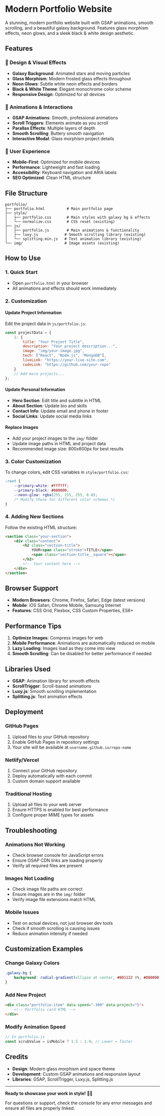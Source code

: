 # Modern Portfolio Website

A stunning, modern portfolio website built with GSAP animations, smooth scrolling, and a beautiful galaxy background. Features glass morphism effects, neon glows, and a sleek black & white design aesthetic.

## Features

### 🌟 **Design & Visual Effects**
- **Galaxy Background**: Animated stars and moving particles
- **Glass Morphism**: Modern frosted glass effects throughout
- **Neon Glows**: Subtle white neon effects and borders
- **Black & White Theme**: Elegant monochrome color scheme
- **Responsive Design**: Optimized for all devices

### 🚀 **Animations & Interactions**
- **GSAP Animations**: Smooth, professional animations
- **Scroll Triggers**: Elements animate as you scroll
- **Parallax Effects**: Multiple layers of depth
- **Smooth Scrolling**: Buttery smooth navigation
- **Interactive Modal**: Glass morphism project details

### 📱 **User Experience**
- **Mobile-First**: Optimized for mobile devices
- **Performance**: Lightweight and fast loading
- **Accessibility**: Keyboard navigation and ARIA labels
- **SEO Optimized**: Clean HTML structure

## File Structure

```
portfolio/
├── portfolio.html          # Main portfolio page
├── style/
│   ├── portfolio.css       # Main styles with galaxy bg & effects
│   └── normalize.css       # CSS reset (existing)
├── js/
│   ├── portfolio.js        # Main animations & functionality
│   ├── luxy.js            # Smooth scrolling library (existing)
│   └── splitting.min.js   # Text animation library (existing)
└── img/                   # Image assets (existing)
```

## How to Use

### 1. **Quick Start**
- Open `portfolio.html` in your browser
- All animations and effects should work immediately

### 2. **Customization**

#### **Update Project Information**
Edit the project data in `js/portfolio.js`:
```javascript
const projectData = {
    1: {
        title: "Your Project Title",
        description: "Your project description...",
        image: "img/your-image.jpg",
        tech: ["React", "Node.js", "MongoDB"],
        liveLink: "https://your-live-site.com",
        codeLink: "https://github.com/your-repo"
    }
    // Add more projects...
};
```

#### **Update Personal Information**
- **Hero Section**: Edit title and subtitle in HTML
- **About Section**: Update bio and skills
- **Contact Info**: Update email and phone in footer
- **Social Links**: Update social media links

#### **Replace Images**
- Add your project images to the `img/` folder
- Update image paths in HTML and project data
- Recommended image size: 800x600px for best results

### 3. **Color Customization**
To change colors, edit CSS variables in `style/portfolio.css`:
```css
:root {
    --primary-white: #ffffff;
    --primary-black: #000000;
    --neon-glow: rgba(255, 255, 255, 0.8);
    /* Modify these for different color schemes */
}
```

### 4. **Adding New Sections**
Follow the existing HTML structure:
```html
<section class="your-section">
    <div class="content">
        <h2 class="section-title">
            YOUR<span class="stroke">TITLE</span>
            <span class="section-title__square"></span>
        </h2>
        <!-- Your content here -->
    </div>
</section>
```

## Browser Support

- **Modern Browsers**: Chrome, Firefox, Safari, Edge (latest versions)
- **Mobile**: iOS Safari, Chrome Mobile, Samsung Internet
- **Features**: CSS Grid, Flexbox, CSS Custom Properties, ES6+

## Performance Tips

1. **Optimize Images**: Compress images for web
2. **Mobile Performance**: Animations are automatically reduced on mobile
3. **Lazy Loading**: Images load as they come into view
4. **Smooth Scrolling**: Can be disabled for better performance if needed

## Libraries Used

- **GSAP**: Animation library for smooth effects
- **ScrollTrigger**: Scroll-based animations
- **Luxy.js**: Smooth scrolling implementation
- **Splitting.js**: Text animation effects

## Deployment

### **GitHub Pages**
1. Upload files to your GitHub repository
2. Enable GitHub Pages in repository settings
3. Your site will be available at `username.github.io/repo-name`

### **Netlify/Vercel**
1. Connect your GitHub repository
2. Deploy automatically with each commit
3. Custom domain support available

### **Traditional Hosting**
1. Upload all files to your web server
2. Ensure HTTPS is enabled for best performance
3. Configure proper MIME types for assets

## Troubleshooting

### **Animations Not Working**
- Check browser console for JavaScript errors
- Ensure GSAP CDN links are loading properly
- Verify all required files are present

### **Images Not Loading**
- Check image file paths are correct
- Ensure images are in the `img/` folder
- Verify image file extensions match HTML

### **Mobile Issues**
- Test on actual devices, not just browser dev tools
- Check if smooth scrolling is causing issues
- Reduce animation intensity if needed

## Customization Examples

### **Change Galaxy Colors**
```css
.galaxy-bg {
    background: radial-gradient(ellipse at center, #001122 0%, #000000 70%);
}
```

### **Add New Project**
```html
<div class="portfolio-item" data-speed="-300" data-project="5">
    <!-- Portfolio card HTML -->
</div>
```

### **Modify Animation Speed**
```javascript
// In portfolio.js
const scrubValue = isMobile ? 1.5 : 1.9; // Lower = faster
```

## Credits

- **Design**: Modern glass morphism and space theme
- **Development**: Custom GSAP animations and responsive layout
- **Libraries**: GSAP, ScrollTrigger, Luxy.js, Splitting.js

---

**Ready to showcase your work in style!** 🚀✨

For questions or support, check the console for any error messages and ensure all files are properly linked. 